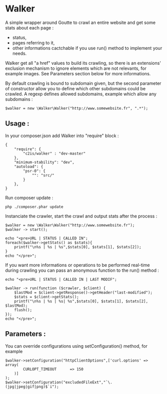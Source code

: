 Walker
======

A simple wrapper around Goutte to crawl an entire website and get some stats about each page :
- status,
- pages referring to it,
- other informations cactchable if you use run() method to implement your needs.

Walker get all "a href" values to build its crawling, so there is an extensions' exclusion mechanism to ignore elements which are not relevants, for example images.
See Parameters section below for more informations.

By default crawling is bound to subdomain given, but the second parameter of constructor allow you to define which other subdomains could be crawled. A regexp defines allowed subdomains, example which allow any subdomains : 
```
$walker = new \Walker\Walker("http://www.somewebsite.fr", ".*");
```

## Usage :
In your composer.json add Walker into "require" block :

```
{
    "require": {
        "c2is/walker" : "dev-master"
    },
    "minimum-stability": "dev",
    "autoload": {
        "psr-0": {
            "": "src/"
        }
    },
}
```

Run composer update :

```
php ./composer.phar update

```

Instanciate the crawler, start the crawl and output stats after the process :
```
$walker = new \Walker\Walker("http://www.somewebsite.fr");
$walker -> start();

echo "<pre>URL | STATUS | CALLED IN";
foreach($walker->getStats() as $stats){
    printf("\n%s | %s | %s",$stats[0], $stats[1], $stats[2]);
}
echo "</pre>";
```

If you want more informations or operations to be performed real-time during crawling you can pass an anonymous function to the run() method :

```
echo "<pre>URL | STATUS | CALLED IN | LAST MODIF";

$walker -> run(function ($crawler, $client) {
    $lastMod = $client->getResponse()->getHeader("last-modified");
    $stats = $client->getStats();
    printf("\n%s | %s | %s| %s",$stats[0], $stats[1], $stats[2], $lastMod);
    flush();
});
echo "</pre>";
```
## Parameters :
You can override configurations using setConfiguration() method, for example
```
$walker->setConfiguration("httpClientOptions",['curl.options' => array(
        CURLOPT_TIMEOUT      => 150
    )]
);
$walker->setConfiguration("excludedFileExt","`\.(jpg|jpeg|gif|png)$`i");
```
